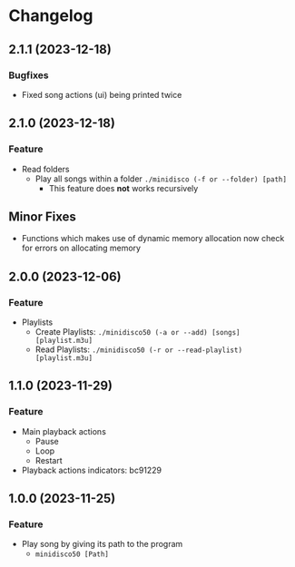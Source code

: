 # Changelog


## 2.1.1 (2023-12-18)
### Bugfixes
- Fixed song actions (ui) being printed twice

## 2.1.0 (2023-12-18)
### Feature
- Read folders
    - Play all songs within a folder `./minidisco (-f or --folder) [path]`
        - This feature does **not** works recursively

## Minor Fixes 
- Functions which makes use of dynamic memory allocation now check for errors on allocating memory

## 2.0.0 (2023-12-06)
### Feature
- Playlists
    - Create Playlists: `./minidisco50 (-a or --add) [songs] [playlist.m3u]`
    - Read Playlists: `./minidisco50 (-r or --read-playlist) [playlist.m3u]`

## 1.1.0 (2023-11-29)
### Feature
- Main playback actions
    - Pause  
    - Loop   
    - Restart
- Playback actions indicators: bc91229 
    
## 1.0.0 (2023-11-25)
### Feature
- Play song by giving its path to the program
    - `minidisco50 [Path]`
